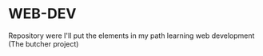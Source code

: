 # WEB-DEV
Repository were I'll put the elements in my path learning web development (The butcher project)
